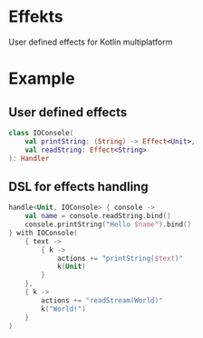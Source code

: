 # Effekts

User defined effects for Kotlin multiplatform

# Example

## User defined effects

```kotlin
class IOConsole(
    val printString: (String) -> Effect<Unit>,
    val readString: Effect<String>
): Handler
```

## DSL for effects handling

```kotlin
handle<Unit, IOConsole> { console ->
    val name = console.readString.bind()
    console.printString("Hello $name").bind()
} with IOConsole(
    { text ->
        { k ->
            actions += "printString($text)"
            k(Unit)
        }
    },
    { k ->
        actions += "readStream(World)"
        k("World!")
    }
)
```
